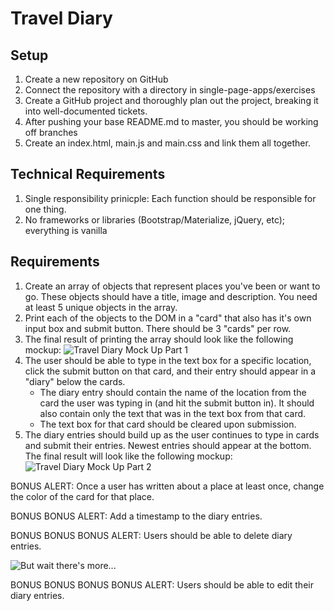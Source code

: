 # Travel Diary

## Setup
1. Create a new repository on GitHub
1. Connect the repository with a directory in single-page-apps/exercises
1. Create a GitHub project and thoroughly plan out the project, breaking it into well-documented tickets.
1. After pushing your base README.md to master, you should be working off branches
1. Create an index.html, main.js and main.css and link them all together.

## Technical Requirements

1. Single responsibility prinicple: Each function should be responsible for one thing.
1. No frameworks or libraries (Bootstrap/Materialize, jQuery, etc); everything is vanilla

## Requirements

1. Create an array of objects that represent places you've been or want to go. These objects should have a title, image and description. You need at least 5 unique objects in the array.
1. Print each of the objects to the DOM in a "card" that also has it's own input box and submit button. There should be 3 "cards" per row.
1. The final result of printing the array should look like the following mockup:
![Travel Diary Mock Up Part 1](https://github.com/nss-nightclass-projects/exercise-vault/blob/master/TravelDiaryPt1.png?raw=true)
4. The user should be able to type in the text box for a specific location, click the submit button on that card, and their entry should appear in a "diary" below the cards.
	- The diary entry should contain the name of the location from the card the user was typing in (and hit the submit button in). It should also contain only the text that was in the text box from that card.
	- The text box for that card should be cleared upon submission.
5. The diary entries should build up as the user continues to type in cards and submit their entries. Newest entries should appear at the bottom. The final result will look like the following mockup:
![Travel Diary Mock Up Part 2](https://github.com/nss-nightclass-projects/exercise-vault/blob/master/TravelDiaryPt2.png?raw=true)

BONUS ALERT: Once a user has written about a place at least once, change the color of the card for that place.

BONUS BONUS ALERT: Add a timestamp to the diary entries.

BONUS BONUS BONUS ALERT: Users should be able to delete diary entries.

![But wait there's more...](http://s2.quickmeme.com/img/a7/a78ae76da19c1a0f9e0e9b2f7e6229e70bd36cf7bc5b2f29b5f8900face50234.jpg)

BONUS BONUS BONUS BONUS ALERT: Users should be able to edit their diary entries.

